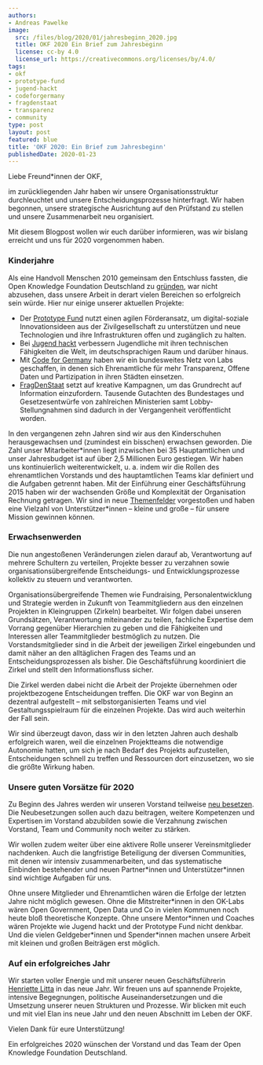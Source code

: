```yaml
---
authors:
- Andreas Pawelke
image:
  src: /files/blog/2020/01/jahresbeginn_2020.jpg
  title: OKF 2020 Ein Brief zum Jahresbeginn
  license: cc-by 4.0
  license_url: https://creativecommons.org/licenses/by/4.0/
tags:
- okf
- prototype-fund
- jugend-hackt
- codeforgermany
- fragdenstaat
- transparenz
- community
type: post
layout: post
featured: blue
title: 'OKF 2020: Ein Brief zum Jahresbeginn'
publishedDate: 2020-01-23
---
```


Liebe Freund\*innen der OKF,

im zurückliegenden Jahr haben wir unsere Organisationsstruktur durchleuchtet und unsere Entscheidungsprozesse hinterfragt. Wir haben begonnen, unsere strategische Ausrichtung auf den Prüfstand zu stellen und unsere Zusammenarbeit neu organisiert.

Mit diesem Blogpost wollen wir euch darüber informieren, was wir bislang erreicht und uns für 2020 vorgenommen haben.


### Kinderjahre

Als eine Handvoll Menschen 2010 gemeinsam den Entschluss fassten, die Open Knowledge Foundation Deutschland zu [gründen](https://okfn.de/blog/2010/05/okfn-deutschland-gegruendet/), war nicht abzusehen, dass unsere Arbeit in derart vielen Bereichen so erfolgreich sein würde. Hier nur einige unserer aktuellen Projekte:

- Der [Prototype Fund](https://okfn.de/projekte/prototypefund/) nutzt einen agilen Förderansatz, um digital-soziale Innovationsideen aus der Zivilgesellschaft zu unterstützen und neue Technologien und ihre Infrastrukturen offen und zugänglich zu halten.
- Bei [Jugend hackt](https://okfn.de/projekte/jugendhackt/) verbessern Jugendliche mit ihren technischen Fähigkeiten die Welt, im deutschsprachigen Raum und darüber hinaus.
- Mit [Code for Germany](https://okfn.de/projekte/codeforde/) haben wir ein bundesweites Netz von Labs geschaffen, in denen sich Ehrenamtliche für mehr Transparenz, Offene Daten und Partizipation in ihren Städten einsetzen.
- [FragDenStaat](https://okfn.de/projekte/fragdenstaat/) setzt auf kreative Kampagnen, um das Grundrecht auf Information einzufordern. Tausende Gutachten des Bundestages und Gesetzesentwürfe von zahlreichen Ministerien samt Lobby-Stellungnahmen sind dadurch in der Vergangenheit veröffentlicht worden.

In den vergangenen zehn Jahren sind wir aus den Kinderschuhen herausgewachsen und (zumindest ein bisschen) erwachsen geworden. Die Zahl unser Mitarbeiter*innen liegt inzwischen bei 35 Hauptamtlichen und unser Jahresbudget ist auf über 2,5 Millionen Euro gestiegen. Wir haben uns kontinuierlich weiterentwickelt, u. a. indem wir die Rollen des ehrenamtlichen Vorstands und des hauptamtlichen Teams klar definiert und die Aufgaben getrennt haben. Mit der Einführung einer Geschäftsführung 2015 haben wir der wachsenden Größe und Komplexität der Organisation Rechnung getragen. Wir sind in neue [Themenfelder](https://okfn.de/themen/) vorgestoßen und haben eine Vielzahl von Unterstützer\*innen – kleine und große – für unsere Mission gewinnen können.

### Erwachsenwerden

Die nun angestoßenen Veränderungen zielen darauf ab, Verantwortung auf mehrere Schultern zu verteilen, Projekte besser zu verzahnen sowie organisationsübergreifende Entscheidungs- und Entwicklungsprozesse kollektiv zu steuern und verantworten.

Organisationsübergreifende Themen wie Fundraising, Personalentwicklung und Strategie werden in Zukunft von Teammitgliedern aus den einzelnen Projekten in Kleingruppen (Zirkeln) bearbeitet. Wir folgen dabei unseren Grundsätzen, Verantwortung miteinander zu teilen, fachliche Expertise dem Vorrang gegenüber Hierarchien zu geben und die Fähigkeiten und Interessen aller Teammitglieder bestmöglich zu nutzen. Die Vorstandsmitglieder sind in die Arbeit der jeweiligen Zirkel eingebunden und damit näher an den alltäglichen Fragen des Teams und an Entscheidungsprozessen als bisher. Die Geschäftsführung koordiniert die Zirkel und stellt den Informationsfluss sicher. 

Die Zirkel werden dabei nicht die Arbeit der Projekte übernehmen oder projektbezogene Entscheidungen treffen. Die OKF war von Beginn an dezentral aufgestellt – mit selbstorganisierten Teams und viel Gestaltungsspielraum für die einzelnen Projekte. Das wird auch weiterhin der Fall sein. 

Wir sind überzeugt davon, dass wir in den letzten Jahren auch deshalb erfolgreich waren, weil die einzelnen Projektteams die notwendige Autonomie hatten, um sich je nach Bedarf des Projekts aufzustellen, Entscheidungen schnell zu treffen und Ressourcen dort einzusetzen, wo sie die größte Wirkung haben. 

### Unsere guten Vorsätze für 2020

Zu Beginn des Jahres werden wir unseren Vorstand teilweise [neu besetzen](https://okfn.de/blog/2019/12/neuer-vorstand/). Die Neubesetzungen sollen auch dazu beitragen, weitere Kompetenzen und Expertisen im Vorstand abzubilden sowie die Verzahnung zwischen Vorstand, Team und Community noch weiter zu stärken. 

Wir wollen zudem weiter über eine aktivere Rolle unserer Vereinsmitglieder nachdenken. Auch die langfristige Beteiligung der diversen Communities, mit denen wir intensiv zusammenarbeiten, und das systematische Einbinden bestehender und neuen Partner\*innen und Unterstützer\*innen sind wichtige Aufgaben für uns.

Ohne unsere Mitglieder und Ehrenamtlichen wären die Erfolge der letzten Jahre nicht möglich gewesen. Ohne die Mitstreiter\*innen in den OK-Labs wären Open Government, Open Data und Co in vielen Kommunen noch heute bloß theoretische Konzepte. Ohne unsere Mentor\*innen und Coaches wären Projekte wie Jugend hackt und der Prototype Fund nicht denkbar. Und die vielen Geldgeber\*innen und Spender\*innen machen unsere Arbeit mit kleinen und großen Beiträgen erst möglich.

### Auf ein erfolgreiches Jahr

Wir starten voller Energie und mit unserer neuen Geschäftsführerin [Henriette Litta](https://okfn.de/blog/2019/12/willkommen-henriette/) in das neue Jahr. Wir freuen uns auf spannende Projekte, intensive Begegnungen, politische Auseinandersetzungen und die Umsetzung unserer neuen Strukturen und Prozesse. Wir blicken mit euch und mit viel Elan ins neue Jahr und den neuen Abschnitt im Leben der OKF. 

Vielen Dank für eure Unterstützung! 

Ein erfolgreiches 2020 wünschen der Vorstand und das Team der Open Knowledge Foundation Deutschland.